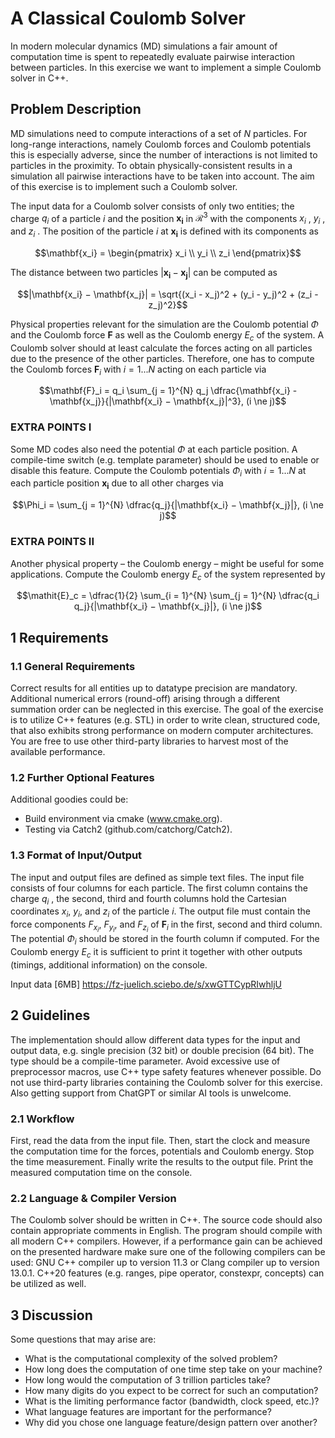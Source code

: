 # A Classical Coulomb Solver
In modern molecular dynamics (MD) simulations a fair amount of computation time is spent to repeatedly evaluate pairwise interaction between particles. In this exercise we want to implement a simple Coulomb solver in C++.

## Problem Description
MD simulations need to compute interactions of a set of $N$ particles. For long-range interactions, namely Coulomb forces and Coulomb potentials this is especially adverse, since the number of interactions is not limited to particles in the proximity. To obtain physically-consistent results in a simulation all pairwise interactions have to be taken into account. The aim of this exercise is to implement such a Coulomb solver.

The input data for a Coulomb solver consists of only two entities; the charge $q_i$ of a particle $i$ and the position $\mathbf{x_i}$ in $\mathscr{R^3}$ with the components $x_i$ , $y_i$ , and $z_i$ . The position of the particle $i$ at $\mathbf{x_i}$ is defined with its components as
```math
\mathbf{x_i} = \begin{pmatrix} x_i \\ y_i \\ z_i \end{pmatrix}
```

The distance between two particles $|\mathbf{x_i} − \mathbf{x_j}|$ can be computed as
```math
|\mathbf{x_i} − \mathbf{x_j}| = \sqrt{(x_i - x_j)^2 + (y_i - y_j)^2 + (z_i - z_j)^2}
```

Physical properties relevant for the simulation are the Coulomb potential $\Phi$ and the Coulomb force $\mathbf{F}$ as well as the Coulomb energy $\mathit{E}_c$ of the system. A Coulomb solver should at least calculate the forces acting on all particles due to the presence of the other particles. Therefore, one has to compute the Coulomb forces $\mathbf{F}_i$ with $i = 1 ... N$ acting on each particle via
```math
\mathbf{F}_i = q_i \sum_{j = 1}^{N} q_j \dfrac{\mathbf{x_i} - \mathbf{x_j}}{|\mathbf{x_i} − \mathbf{x_j}|^3}, (i \ne j)
```

### EXTRA POINTS I
Some MD codes also need the potential $\Phi$ at each particle position. A compile-time switch (e.g. template parameter) should be used to enable or disable this feature. Compute the Coulomb potentials $\Phi_i$ with $i = 1 ... N$ at each particle position $\mathbf{x_i}$ due to all other charges via
```math
\Phi_i = \sum_{j = 1}^{N} \dfrac{q_j}{|\mathbf{x_i} − \mathbf{x_j}|}, (i \ne j)
```

### EXTRA POINTS II
Another physical property – the Coulomb energy – might be useful for some applications. Compute the Coulomb energy $\mathit{E}_c$ of the system represented by
```math
\mathit{E}_c = \dfrac{1}{2} \sum_{i = 1}^{N} \sum_{j = 1}^{N} \dfrac{q_i q_j}{|\mathbf{x_i} − \mathbf{x_j}|}, (i \ne j)
```

## 1 Requirements
### 1.1 General Requirements
Correct results for all entities up to datatype precision are mandatory. Additional numerical errors (round-off) arising through a different summation order can be neglected in this exercise. The goal of the exercise is to utilize C++ features (e.g. STL) in order to write clean, structured code, that also exhibits strong performance on modern computer architectures. You are free to use other third-party libraries to harvest most of the available performance.

### 1.2 Further Optional Features
Additional goodies could be:
* Build environment via cmake (www.cmake.org).
* Testing via Catch2 (github.com/catchorg/Catch2).

### 1.3 Format of Input/Output
The input and output files are defined as simple text files. The input file consists of four columns for each particle. The first column contains the charge $q_i$ , the second, third and fourth columns hold the Cartesian coordinates $x_i$, $y_i$, and $z_i$ of the particle $i$. The output file must contain the force components $F_{x_i}$, $F_{y_i}$, and $F_{z_i}$ of $\mathbf{F}_i$ in the first, second and third column. The potential $\Phi_i$ should be stored in the fourth column if computed. For the Coulomb energy $\mathit{E}_c$ it is sufficient to print it together with other outputs (timings, additional information) on the console.

Input data [6MB] https://fz-juelich.sciebo.de/s/xwGTTCypRIwhljU

## 2 Guidelines
The implementation should allow different data types for the input and output data, e.g. single precision (32 bit) or double precision (64 bit). The type should be a compile-time parameter. Avoid excessive use of preprocessor macros, use C++ type safety features whenever possible. Do not use third-party libraries containing the Coulomb solver for this exercise. Also getting support from ChatGPT or similar AI tools is unwelcome.

### 2.1 Workflow
First, read the data from the input file. Then, start the clock and measure the computation time for the forces, potentials and Coulomb energy. Stop the time measurement. Finally write the results to the output file. Print the measured computation time on the console.

### 2.2 Language & Compiler Version
The Coulomb solver should be written in C++. The source code should also contain appropriate comments in English. The program should compile with all modern C++ compilers. However, if a performance gain can be achieved on the presented hardware make sure one of the following compilers can be used: GNU C++ compiler up to version 11.3 or Clang compiler up to version 13.0.1. C++20 features (e.g. ranges, pipe operator, constexpr, concepts) can be utilized as well.

## 3 Discussion
Some questions that may arise are:
* What is the computational complexity of the solved problem?
* How long does the computation of one time step take on your machine?
* How long would the computation of 3 trillion particles take?
* How many digits do you expect to be correct for such an computation?
* What is the limiting performance factor (bandwidth, clock speed, etc.)?
* What language features are important for the performance?
* Why did you chose one language feature/design pattern over another?
